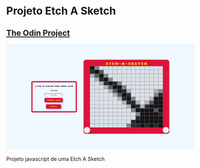 # Projeto Etch A Sketch
## [The Odin Project](https://www.theodinproject.com/)

![](./images/EtchASketch.JPG)

Projeto javascript de uma Etch A Sketch